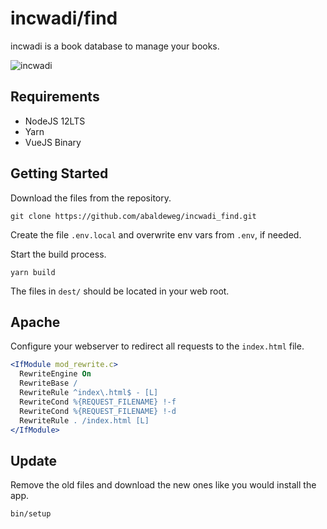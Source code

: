 # incwadi/find

incwadi is a book database to manage your books.

![incwadi](screenshot.png)

## Requirements

- NodeJS 12LTS
- Yarn
- VueJS Binary

## Getting Started

Download the files from the repository.
    
```shell
git clone https://github.com/abaldeweg/incwadi_find.git
```

Create the file `.env.local` and overwrite env vars from `.env`, if needed.

Start the build process.
     
```shell
yarn build
```

The files in `dest/` should be located in your web root.

## Apache

Configure your webserver to redirect all requests to the `index.html` file.

```apache
<IfModule mod_rewrite.c>
  RewriteEngine On
  RewriteBase /
  RewriteRule ^index\.html$ - [L]
  RewriteCond %{REQUEST_FILENAME} !-f
  RewriteCond %{REQUEST_FILENAME} !-d
  RewriteRule . /index.html [L]
</IfModule>
```

## Update

Remove the old files and download the new ones like you would install the app.

```shell
bin/setup
```
